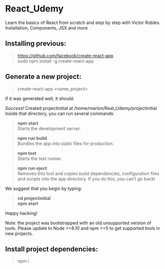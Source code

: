 # React_Udemy
Learn the basics of React from scratch and step by step with Victor Robles. Installation, Components, JSX and more

## Installing previous:
> https://github.com/facebook/create-react-app  
> sudo npm install -g create-react-app

## Generate a new project:
> create-react-app <name_project>  

If it was generated well, it should:

_Success!_ Created projectinitial at /home/marlon/Reat_Udemy/projectinitial
Inside that directory, you can run several commands:

  > **npm start**  
    Starts the development server.

  > **npm run build**  
    Bundles the app into static files for production.

  > **npm test**  
    Starts the test runner.

  > **npm run eject**  
    Removes this tool and copies build dependencies, configuration files
    and scripts into the app directory. If you do this, you can’t go back!

We suggest that you begin by typing:

  > **cd projectinitial  
    npm start**

Happy hacking!

Note: the project was bootstrapped with an old unsupported version of tools.
Please update to Node >=8.10 and npm >=5 to get supported tools in new projects.

## Install project dependencies:
  > npm i